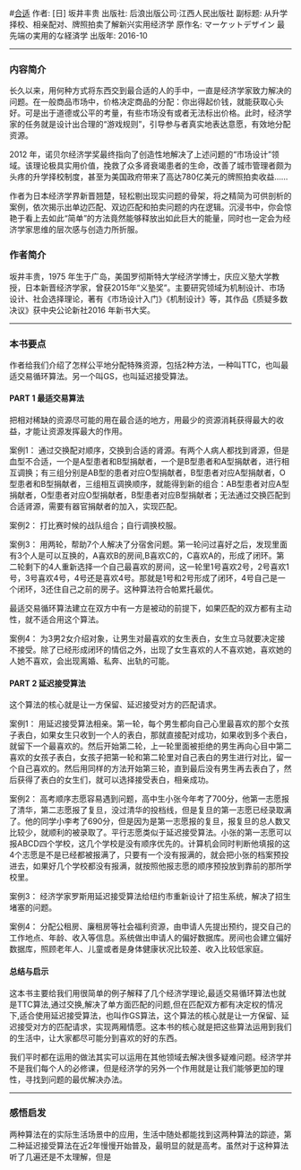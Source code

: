 #[合适](https://book.douban.com/subject/26877827/)
作者: [日] 坂井丰贵
出版社: 后浪出版公司·江西人民出版社
副标题: 从升学择校、相亲配对、牌照拍卖了解新兴实用经济学
原作名: マーケットデザイン 最先端の実用的な経済学
出版年: 2016-10
***
### 内容简介 
长久以来，用何种方式将东西交到最合适的人的手中，一直是经济学家致力解决的问题。在一般商品市场中，价格决定商品的分配：你出得起价钱，就能获取心头好。可是出于道德或公平的考量，有些市场没有或者无法标出价格。此时，经济学家的任务就是设计出合理的“游戏规则”，引导参与者真实地表达意愿，有效地分配资源。

2012 年，诺贝尔经济学奖最终指向了创造性地解决了上述问题的“市场设计”领域。该理论极具实用价值，挽救了众多肾衰竭患者的生命，改善了城市管理者颇为头疼的升学择校制度，甚至为美国政府带来了高达780亿美元的牌照拍卖收益……

作者为日本经济学界新晋翘楚，轻松剔出现实问题的骨架，将之精简为可供剖析的案例，依次揭示出单边匹配、双边匹配和拍卖问题的内在逻辑。沉浸书中，你会惊艳于看上去如此“简单”的方法竟然能够释放出如此巨大的能量，同时也一定会为经济学家思维的层次感与创造力所折服。

### 作者简介 
坂井丰贵，1975 年生于广岛，美国罗彻斯特大学经济学博士，庆应义塾大学教授，日本新晋经济学家，曾获2015年“义塾奖”。主要研究领域为机制设计、市场设计、社会选择理论，著有《市场设计入门》《机制设计》等，其作品《质疑多数决议》获中央公论新社2016 年新书大奖。

***
### 本书要点
作者给我们介绍了怎样公平地分配特殊资源，包括2种方法，一种叫TTC，也叫最适交易循环算法。另一个叫GS，也叫延迟接受算法。

#### PART 1 最适交易算法
把相对稀缺的资源尽可能的用在最合适的地方，用最少的资源消耗获得最大的收益，才能让资源发挥最大的作用。

案例1：
通过交换配对顺序，交换到合适的肾源。有两个人病人都找到肾源，但是血型不合适，一个是A型患者和B型捐献者，一个是B型患者和A型捐献者，进行相互调换；有三组分别是AB型的患者对应O型捐献者，B型患者对应A型捐献者，O型患者和B型捐献者，三组相互调换顺序，就能得到新的组合：AB型患者对应A型捐献者，O型患者对应O型捐献者，B型患者对应B型捐献者；无法通过交换匹配到合适肾源，需要有器官捐献者的加入，实现匹配。

案例2：
打比赛时候的战队组合；自行调换校服。

案例3：
用两轮，帮助7个人解决了分宿舍问题。第一轮问过喜好之后，发现里面有3个人是可以互换的，A喜欢B的房间,B喜欢C的，C喜欢A的，形成了闭环。第二轮剩下的4人重新选择一个自己最喜欢的房间，这一轮里1号喜欢2号，2号喜欢1号，3号喜欢4号，4号还是喜欢4号。那就是1号和2号形成了闭环，4号自己是一个闭环，3还住自己之前的房子。这种算法符合帕累托最优。

最适交易循环算法建立在双方中有一方是被动的前提下，如果匹配的双方都有主动性，就不适合用这个算法。

案例4：
为3男2女介绍对象，让男生对最喜欢的女生表白，女生立马就要决定接不接受。除了已经形成闭环的情侣之外，出现了女生喜欢的人不喜欢她，喜欢她的人她不喜欢，会出现离婚、私奔、出轨的可能。

#### PART 2 延迟接受算法
这个算法的核心就是让一方保留、延迟接受对方的匹配请求。

案例1： 用延迟接受算法相亲。第一轮，每个男生都向自己心里最喜欢的那个女孩子表白，如果女生只收到一个人的表白，那就直接配对成功，如果收到多个表白，就留下一个最喜欢的。然后开始第二轮，上一轮里面被拒绝的男生再向心目中第二喜欢的女孩子表白，女孩子把第一轮和第二轮里对自己表白的男生进行对比，留一个自己喜欢的。然后用同样的方法开始第三轮，直到最后没有男生再去表白了，然后获得了表白的女生们，就可以选择接受表白，相亲成功。

案例2：
高考顺序志愿容易遇到问题，高中生小张今年考了700分，他第一志愿报了清华，第二志愿报了复旦，没过清华的投档线，但是复旦的第一志愿已经录取满了。他的同学小李考了690分，但是因为是第一志愿报的复旦，报复旦的总人数又比较少，就顺利的被录取了。平行志愿类似于延迟接受算法。小张的第一志愿可以报ABCD四个学校，这几个学校是没有顺序优先的。计算机会同时判断他填报的这4个志愿是不是已经都被报满了，只要有一个没有报满的，就会把小张的档案预投进去，如果好几个学校都没有报满，就按照他报志愿的顺序预投放到靠前的那所学校里。

案例3：
经济学家罗斯用延迟接受算法给纽约市重新设计了招生系统，解决了招生堵塞的问题。

案例4：
分配公租房、廉租房等社会福利资源，由申请人先提出预约，提交自己的工作地点、年龄、收入等信息。系统做出申请人的偏好数据库。房间也会建立偏好数据库，照顾老年人、儿童或者是身体健康状况比较差、收入比较低家庭。

#### 总结与启示
这本书主要给我们用很简单的例子解释了几个经济学理论,最适交易循环算法也就是TTC算法,通过交换,解决了单方面匹配的问题,但在匹配双方都有决定权的情况下,适合使用延迟接受算法，也叫作GS算法，这个算法的核心就是让一方保留、延迟接受对方的匹配请求，实现两厢情愿。这本书的核心就是把这些算法运用到我们的生活中，让大家都尽可能分到喜欢的好的东西。

我们平时都在运用的做法其实可以运用在其他领域去解决很多疑难问题。经济学并不是我们每个人的必修课，但是经济学的另外一个作用就是让我们能够更加的理性，寻找到问题的最优解决办法。

***
### 感悟启发
两种算法在的实际生活场景中的应用，生活中随处都能找到这两种算法的踪迹，第二种延迟接受算法在近2年慢慢开始普及，最明显的就是高考。虽然对于这种算法听了几遍还是不太理解，但是